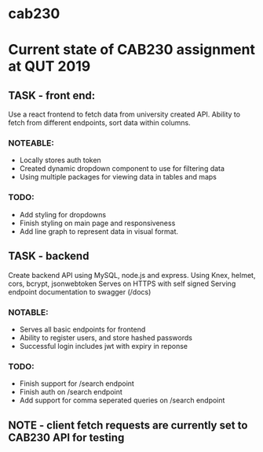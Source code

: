# cab230
# Current state of CAB230 assignment at QUT 2019

## TASK - front end:
Use a react frontend to fetch data from university created API.
Ability to fetch from different endpoints, sort data within columns.

### NOTEABLE:
- Locally stores auth token
- Created dynamic dropdown component to use for filtering data
- Using multiple packages for viewing data in tables and maps
### TODO: 
 - Add styling for dropdowns
 - Finish styling on main page and responsiveness
 - Add line graph to represent data in visual format.

## TASK - backend 
Create backend API using MySQL, node.js and express.
Using Knex, helmet, cors, bcrypt, jsonwebtoken
Serves on HTTPS with self signed
Serving endpoint documentation to swagger (/docs)

### NOTABLE:
 - Serves all basic endpoints for frontend
 - Ability to register users, and store hashed passwords
 - Successful login includes jwt with expiry in reponse
### TODO:
 - Finish support for /search endpoint
 - Finish auth on /search endpoint
 - Add support for comma seperated queries on /search endpoint

## NOTE - client fetch requests are currently set to CAB230 API for testing
